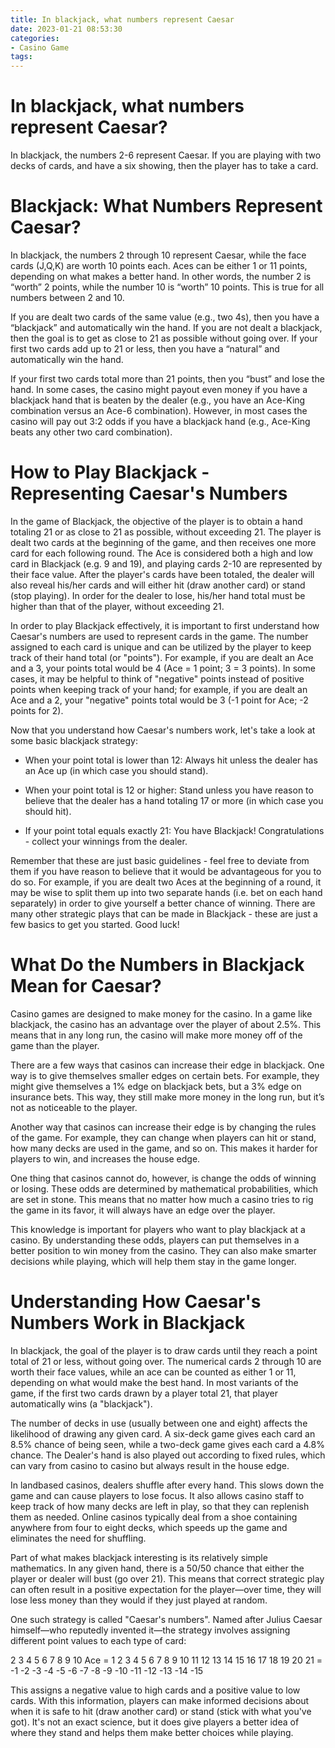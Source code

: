 ```yaml
---
title: In blackjack, what numbers represent Caesar 
date: 2023-01-21 08:53:30
categories:
- Casino Game
tags:
---
```



#  In blackjack, what numbers represent Caesar? 

In blackjack, the numbers 2-6 represent Caesar. If you are playing with two decks of cards, and have a six showing, then the player has to take a card.

#  Blackjack: What Numbers Represent Caesar? 

In blackjack, the numbers 2 through 10 represent Caesar, while the face cards (J,Q,K) are worth 10 points each. Aces can be either 1 or 11 points, depending on what makes a better hand. In other words, the number 2 is “worth” 2 points, while the number 10 is “worth” 10 points. This is true for all numbers between 2 and 10.

If you are dealt two cards of the same value (e.g., two 4s), then you have a “blackjack” and automatically win the hand. If you are not dealt a blackjack, then the goal is to get as close to 21 as possible without going over. If your first two cards add up to 21 or less, then you have a “natural” and automatically win the hand.

If your first two cards total more than 21 points, then you “bust” and lose the hand. In some cases, the casino might payout even money if you have a blackjack hand that is beaten by the dealer (e.g., you have an Ace-King combination versus an Ace-6 combination). However, in most cases the casino will pay out 3:2 odds if you have a blackjack hand (e.g., Ace-King beats any other two card combination).

#  How to Play Blackjack - Representing Caesar's Numbers 

In the game of Blackjack, the objective of the player is to obtain a hand totaling 21 or as close to 21 as possible, without exceeding 21. The player is dealt two cards at the beginning of the game, and then receives one more card for each following round. The Ace is considered both a high and low card in Blackjack (e.g. 9 and 19), and playing cards 2-10 are represented by their face value. After the player's cards have been totaled, the dealer will also reveal his/her cards and will either hit (draw another card) or stand (stop playing). In order for the dealer to lose, his/her hand total must be higher than that of the player, without exceeding 21.

In order to play Blackjack effectively, it is important to first understand how Caesar's numbers are used to represent cards in the game. The number assigned to each card is unique and can be utilized by the player to keep track of their hand total (or "points"). For example, if you are dealt an Ace and a 3, your points total would be 4 (Ace = 1 point; 3 = 3 points). In some cases, it may be helpful to think of "negative" points instead of positive points when keeping track of your hand; for example, if you are dealt an Ace and a 2, your "negative" points total would be 3 (-1 point for Ace; -2 points for 2).

Now that you understand how Caesar's numbers work, let's take a look at some basic blackjack strategy: 

- When your point total is lower than 12: Always hit unless the dealer has an Ace up (in which case you should stand).

- When your point total is 12 or higher: Stand unless you have reason to believe that the dealer has a hand totaling 17 or more (in which case you should hit).

- If your point total equals exactly 21: You have Blackjack! Congratulations - collect your winnings from the dealer.

Remember that these are just basic guidelines - feel free to deviate from them if you have reason to believe that it would be advantageous for you to do so. For example, if you are dealt two Aces at the beginning of a round, it may be wise to split them up into two separate hands (i.e. bet on each hand separately) in order to give yourself a better chance of winning. There are many other strategic plays that can be made in Blackjack - these are just a few basics to get you started. Good luck!

#  What Do the Numbers in Blackjack Mean for Caesar? 

Casino games are designed to make money for the casino. In a game like blackjack, the casino has an advantage over the player of about 2.5%. This means that in any long run, the casino will make more money off of the game than the player. 

There are a few ways that casinos can increase their edge in blackjack. One way is to give themselves smaller edges on certain bets. For example, they might give themselves a 1% edge on blackjack bets, but a 3% edge on insurance bets. This way, they still make more money in the long run, but it’s not as noticeable to the player. 

Another way that casinos can increase their edge is by changing the rules of the game. For example, they can change when players can hit or stand, how many decks are used in the game, and so on. This makes it harder for players to win, and increases the house edge. 

One thing that casinos cannot do, however, is change the odds of winning or losing. These odds are determined by mathematical probabilities, which are set in stone. This means that no matter how much a casino tries to rig the game in its favor, it will always have an edge over the player. 

This knowledge is important for players who want to play blackjack at a casino. By understanding these odds, players can put themselves in a better position to win money from the casino. They can also make smarter decisions while playing, which will help them stay in the game longer.

#  Understanding How Caesar's Numbers Work in Blackjack

In blackjack, the goal of the player is to draw cards until they reach a point total of 21 or less, without going over. The numerical cards 2 through 10 are worth their face values, while an ace can be counted as either 1 or 11, depending on what would make the best hand. In most variants of the game, if the first two cards drawn by a player total 21, that player automatically wins (a "blackjack").

The number of decks in use (usually between one and eight) affects the likelihood of drawing any given card. A six-deck game gives each card an 8.5% chance of being seen, while a two-deck game gives each card a 4.8% chance. The Dealer's hand is also played out according to fixed rules, which can vary from casino to casino but always result in the house edge.

In landbased casinos, dealers shuffle after every hand. This slows down the game and can cause players to lose focus. It also allows casino staff to keep track of how many decks are left in play, so that they can replenish them as needed. Online casinos typically deal from a shoe containing anywhere from four to eight decks, which speeds up the game and eliminates the need for shuffling.

Part of what makes blackjack interesting is its relatively simple mathematics. In any given hand, there is a 50/50 chance that either the player or dealer will bust (go over 21). This means that correct strategic play can often result in a positive expectation for the player—over time, they will lose less money than they would if they just played at random.

One such strategy is called "Caesar's numbers". Named after Julius Caesar himself—who reputedly invented it—the strategy involves assigning different point values to each type of card:

2 3 4 5 6 7 8 9 10 Ace = 1 2 3 4 5 6 7 8 9 10 11 12 13 14 15 16 17 18 19 20 21 = -1 -2 -3 -4 -5 -6 -7 -8 -9 -10 -11 -12 -13 -14 -15


This assigns a negative value to high cards and a positive value to low cards. With this information, players can make informed decisions about when it is safe to hit (draw another card) or stand (stick with what you've got). It's not an exact science, but it does give players a better idea of where they stand and helps them make better choices while playing.
